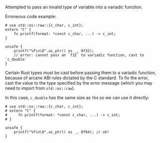 Attempted to pass an invalid type of variable into a variadic function.

Erroneous code example:

```compile_fail,E0617
# use std::os::raw::{c_char, c_int};
extern "C" {
    fn printf(format: *const c_char, ...) -> c_int;
}

unsafe {
    printf("%f\n\0".as_ptr() as _, 0f32);
    // error: cannot pass an `f32` to variadic function, cast to `c_double`
}
```

Certain Rust types must be cast before passing them to a variadic function,
because of arcane ABI rules dictated by the C standard. To fix the error,
cast the value to the type specified by the error message (which you may need
to import from `std::os::raw`).

In this case, `c_double` has the same size as `f64` so we can use it directly:

```no_run
# use std::os::raw::{c_char, c_int};
# extern "C" {
#     fn printf(format: *const c_char, ...) -> c_int;
# }

unsafe {
    printf("%f\n\0".as_ptr() as _, 0f64); // ok!
}
```
